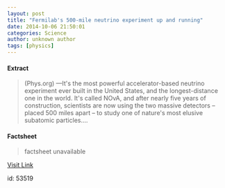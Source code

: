 ```yaml
---
layout: post
title: "Fermilab's 500-mile neutrino experiment up and running"
date: 2014-10-06 21:50:01
categories: Science
author: unknown author
tags: [physics]
---
```



#### Extract
>(Phys.org) —It's the most powerful accelerator-based neutrino experiment ever built in the United States, and the longest-distance one in the world. It's called NOvA, and after nearly five years of construction, scientists are now using the two massive detectors – placed 500 miles apart – to study one of nature's most elusive subatomic particles....

#### Factsheet
>factsheet unavailable

[Visit Link](http://phys.org/news331835909.html)

id:   53519



